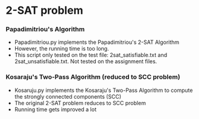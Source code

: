 # 2-SAT problem

### Papadimitriou's Algorithm
* Papadimitriou.py implements the Papadimitriou's 2-SAT Algorithm
* However, the running time is too long.
* This script only tested on the test file: 2sat_satisfiable.txt and 2sat_unsatisfiable.txt. Not tested on the assignment files.


### Kosaraju's Two-Pass Algorithm (reduced to SCC problem)
* Kosaruju.py implements the Kosaraju's Two-Pass Algorithm to compute the strongly connected components (SCC)
* The original 2-SAT problem reduces to SCC problem
* Running time gets improved a lot
